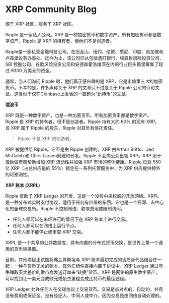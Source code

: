 # 

# XRP Community Blog

源于 XRP 社区，服务于 XRP 社区。

Ripple 是一家私人公司。XRP 是一种加密货币和数字资产。所有加密货币都是数字资产。Ripple 是 XRP 的持有者，但他们不是创造者。

Ripple是一家私营金融科技公司，在旧金山、纽约、伦敦、悉尼、印度、新加坡和卢森堡设有办事处。迄今为止，该公司已从包括渣打银行、埃森哲风险投资公司、SBI 控股公司、谷歌风险投资公司和安德森霍洛维茨在内的行业巨头那里筹集了超过 9300 万美元的资金。

通常，当人们询问 Ripple 时，他们真正感兴趣的是 XRP，它是市值第三*大*的加密货币。不幸的是，许多声称关于 XRP 的文章只不过是关于 Ripple 公司的评论文章。这类似于仅在Coinbase上发表的一篇题为“比特币”的文章。

**瑞波币**

XRP 既是一种数字资产，也是一种加密货币。所有加密货币都是数字资产。Ripple 是 XRP 的持有者，但不是创造者。Ripple 持有大约 60% 的现有 XRP。该 XRP 属于 Ripple 的股东，Ripple 对其负有信托责任。

> Ripple 不是 XRP 的创造者。

XRP 被提供给 Ripple。它不是由 Ripple 创建的。XRP 由Arthur Britto、Jed McCaleb 和 Chris Larsen创建和分发。Ripple 不会向公众出售 XRP。XRP 用于激励做市商帮助增加 XRP 流动性并加强 XRP 市场的整体健康。Ripple 已将 550 亿 XRP（占总供应量的 55%）锁定在一系列托管服务中，为 XRP 供应提供额外的可预测性。

**XRP 账本 (XRPL)**

Ripple 资助了 XRP Ledger 的开发，这是一个没有中央权威的开放网络。XRPL 是一种分布式实时支付协议，适用于任何有价值的东西。它也是一个开源、去中心化的全球交易所。Ripple 不控制网络、收取费用或限制访问。

- 任何人都可以在未经许可的情况下在 XRP 账本上进行交易。
- 任何人都可以在网络上运行节点。
- 任何人都不能停止或审查 XRP 交易。

XRPL 是一个共享的公共数据库，具有内置的分布式货币交换，是世界上第一个通用的货币转换器。

目前，其他项目正试图将弗兰肯斯坦与 XRP 账本最初完成的劣质替代品结合在一起：一种与货币无关的账本，其外汇组件直接内置于协议中。XRP Ledger 通过竞争赚取买卖差价的做市商发送订单来“转换”货币。XRP 是网络的原生数字资产，可以找到让一美元变成欧元或航空里程变成比特币的最佳途径。

XRP Ledger 允许任何人在全球协议上交易货币。交易是点对点的、自动的，并且没有费用或保证金。没有经纪人、中间人或中介，因为交易是由网络自动处理的。

